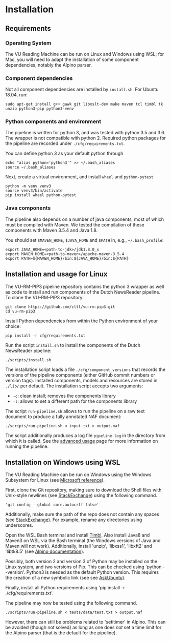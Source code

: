 # Installation

## Requirements

### Operating System
The VU Reading Machine can be run on Linux and Windows using WSL; for Mac, you will need to adapt the installation of some component dependencies, notably the Alpino parser.

### Component dependencies
Not all component dependencies are installed by `install.sh`. 
For Ubuntu 18.04, run:

    sudo apt-get install g++ gawk git libxslt-dev make maven tcl timbl tk unzip python3-pip python3-venv

### Python components and environment
The pipeline is written for python 3, and was tested with python 3.5 and 3.6. The wrapper is not compatible with python 2. Required python packages for the pipeline are recorded under `./cfg/requirements.txt`.

You can define python 3 as your default python through

    echo "alias python='python3'" >> ~/.bash_aliases
    source ~/.bash_aliases

Next, create a virtual environment, and install `wheel` and `python-pytest`

    python -m venv venv3
    source venv3/bin/activate
    pip install wheel python-pytest 

### Java components 
The pipeline also depends on a number of java components, most of which must be compiled with Maven. We tested the compilation of these components with Maven 3.5.4 and Java 1.8.

You should set `$MAVEN_HOME`, `$JAVA_HOME` and `$PATH` in, e.g., `~/.bash_profile`:
```shell
export JAVA_HOME=<path-to-jdk>/jdk1.8.0_x
export MAVEN_HOME=<path-to-maven>/apache-maven-3.5.4
export PATH=${MAVEN_HOME}/bin:${JAVA_HOME}/bin:${PATH}
``` 

## Installation and usage for Linux
The VU-RM-PIP3 pipeline repository contains the python 3 wrapper as well as code to install and run components of the Dutch NewsReader pipeline. To clone the VU-RM-PIP3 repository:
   
    git clone https://github.com/cltl/vu-rm-pip3.git
    cd vu-rm-pip3

Install Python dependencies from within the Python environment of your choice:

    pip install -r cfg/requirements.txt

Run the script `install.sh` to install the components of the Dutch NewsReader pipeline: 

    ./scripts/install.sh

The installation script loads a file `./cfg/component_versions` that records the versions of the pipeline components (either GitHub commit numbers or version tags). Installed components, models and resources are stored in `./lib/` per default.
The installation script accepts two arguments:

- `-c`: clean install; removes the components library
- `-l`: allows to set a different path for the components library

The script `run-pipeline.sh` allows to run the pipeline on a raw text document to produce a fully annotated NAF document:
    
    ./scripts/run-pipeline.sh < input.txt > output.naf

The script additionally produces a log file `pipeline.log` in the directory from which it is called. 
See the [advanced usage](https://github.com/cltl/vu-rm-pip3/blob/master/docs/usage.md) page for more information on running the pipeline.

## Installation on Windows using WSL

The VU Reading Machine can be run on Windows using the Windows Subsystem for Linux (see [Microsoft reference](https://docs.microsoft.com/en-us/windows/wsl/install-win10)).

First, clone the Git repository, making sure to download the Shell files with Unix-style newlines (see [StackExchange](https://stackoverflow.com/questions/10418975/how-to-change-line-ending-settings)) using the following command.

    'git config --global core.autocrlf false'

Additionally, make sure the path of the repo does not contain any spaces (see [StackExchange](https://stackoverflow.com/questions/5163642/how-to-pass-directory-path-that-have-space-to-windows-shell)). For example, rename any directories using underscores.

Open the WSL Bash terminal and install [Timbl](https://languagemachines.github.io/timbl/). Also install Java8 and Maven3 on WSL via the Bash terminal (the Windows versions of Java and Maven will not work). 
Additionally, install 'unzip', 'libxss1', 'libxft2' and 'libtk8.5' (see [Alpino documentation](https://danieldk.eu/Posts/2017-01-10-Alpino-Windows.html)).

Possibly, both version 2 and version 3 of Python may be installed on the Linux system, and two versions of Pip. This can be checked using 'python --version'. Python3 is needed as the default Python version. This requires the creation of a new symbolic link (see see [AskUbuntu](https://askubuntu.com/questions/603949/python-2-7-is-still-default-though-alias-python-python3-4-is-set)).

Finally, install all Python requirements using 'pip install -r ./cfg/requirements.txt'. 

The pipeline may now be tested using the following command.

    ./scripts/run-pipeline.sh < tests/data/test.txt > output.naf

However, there can still be problems related to 'setitimer' in Alpino. This can be avoided (though not solved) as long as one does *not* set a time limit for the Alpino parser (that is the default for the pipeline). 
